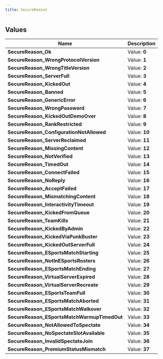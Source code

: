 ```yaml
---
title: SecureReason
---
```


## Values

| Name | Description |
| ---- | ----------- |
| **SecureReason\_Ok** | Value: **0** |
| **SecureReason\_WrongProtocolVersion** | Value: **1** |
| **SecureReason\_WrongTitleVersion** | Value: **2** |
| **SecureReason\_ServerFull** | Value: **3** |
| **SecureReason\_KickedOut** | Value: **4** |
| **SecureReason\_Banned** | Value: **5** |
| **SecureReason\_GenericError** | Value: **6** |
| **SecureReason\_WrongPassword** | Value: **7** |
| **SecureReason\_KickedOutDemoOver** | Value: **8** |
| **SecureReason\_RankRestricted** | Value: **9** |
| **SecureReason\_ConfigurationNotAllowed** | Value: **10** |
| **SecureReason\_ServerReclaimed** | Value: **11** |
| **SecureReason\_MissingContent** | Value: **12** |
| **SecureReason\_NotVerified** | Value: **13** |
| **SecureReason\_TimedOut** | Value: **14** |
| **SecureReason\_ConnectFailed** | Value: **15** |
| **SecureReason\_NoReply** | Value: **16** |
| **SecureReason\_AcceptFailed** | Value: **17** |
| **SecureReason\_MismatchingContent** | Value: **18** |
| **SecureReason\_InteractivityTimeout** | Value: **19** |
| **SecureReason\_KickedFromQueue** | Value: **20** |
| **SecureReason\_TeamKills** | Value: **21** |
| **SecureReason\_KickedByAdmin** | Value: **22** |
| **SecureReason\_KickedViaPunkBuster** | Value: **23** |
| **SecureReason\_KickedOutServerFull** | Value: **24** |
| **SecureReason\_ESportsMatchStarting** | Value: **25** |
| **SecureReason\_NotInESportsRosters** | Value: **26** |
| **SecureReason\_ESportsMatchEnding** | Value: **27** |
| **SecureReason\_VirtualServerExpired** | Value: **28** |
| **SecureReason\_VirtualServerRecreate** | Value: **29** |
| **SecureReason\_ESportsTeamFull** | Value: **30** |
| **SecureReason\_ESportsMatchAborted** | Value: **31** |
| **SecureReason\_ESportsMatchWalkover** | Value: **32** |
| **SecureReason\_ESportsMatchWarmupTimedOut** | Value: **33** |
| **SecureReason\_NotAllowedToSpectate** | Value: **34** |
| **SecureReason\_NoSpectateSlotAvailable** | Value: **35** |
| **SecureReason\_InvalidSpectateJoin** | Value: **36** |
| **SecureReason\_PremiumStatusMismatch** | Value: **37** |

